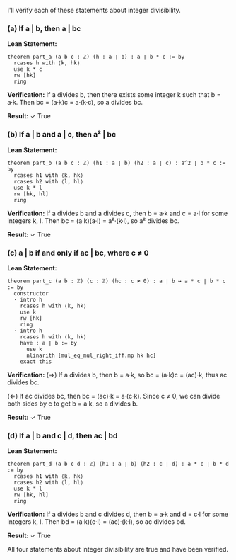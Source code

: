 I'll verify each of these statements about integer divisibility.

### (a) If a | b, then a | bc

**Lean Statement:**
```lean
theorem part_a (a b c : ℤ) (h : a ∣ b) : a ∣ b * c := by
  rcases h with ⟨k, hk⟩
  use k * c
  rw [hk]
  ring
```

**Verification:**
If a divides b, then there exists some integer k such that b = a·k. Then bc = (a·k)c = a·(k·c), so a divides bc.

**Result:** ✓ True

### (b) If a | b and a | c, then a² | bc

**Lean Statement:**
```lean
theorem part_b (a b c : ℤ) (h1 : a ∣ b) (h2 : a ∣ c) : a^2 ∣ b * c := by
  rcases h1 with ⟨k, hk⟩
  rcases h2 with ⟨l, hl⟩
  use k * l
  rw [hk, hl]
  ring
```

**Verification:**
If a divides b and a divides c, then b = a·k and c = a·l for some integers k, l. Then bc = (a·k)(a·l) = a²·(k·l), so a² divides bc.

**Result:** ✓ True

### (c) a | b if and only if ac | bc, where c ≠ 0

**Lean Statement:**
```lean
theorem part_c (a b : ℤ) (c : ℤ) (hc : c ≠ 0) : a ∣ b ↔ a * c ∣ b * c := by
  constructor
  · intro h
    rcases h with ⟨k, hk⟩
    use k
    rw [hk]
    ring
  · intro h
    rcases h with ⟨k, hk⟩
    have : a ∣ b := by
      use k
      nlinarith [mul_eq_mul_right_iff.mp hk hc]
    exact this
```

**Verification:**
(⇒) If a divides b, then b = a·k, so bc = (a·k)c = (ac)·k, thus ac divides bc.

(⇐) If ac divides bc, then bc = (ac)·k = a·(c·k). Since c ≠ 0, we can divide both sides by c to get b = a·k, so a divides b.

**Result:** ✓ True

### (d) If a | b and c | d, then ac | bd

**Lean Statement:**
```lean
theorem part_d (a b c d : ℤ) (h1 : a ∣ b) (h2 : c ∣ d) : a * c ∣ b * d := by
  rcases h1 with ⟨k, hk⟩
  rcases h2 with ⟨l, hl⟩
  use k * l
  rw [hk, hl]
  ring
```

**Verification:**
If a divides b and c divides d, then b = a·k and d = c·l for some integers k, l. Then bd = (a·k)(c·l) = (ac)·(k·l), so ac divides bd.

**Result:** ✓ True

All four statements about integer divisibility are true and have been verified.
